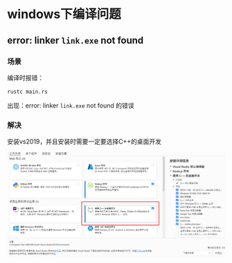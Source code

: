 # windows下编译问题

## error: linker `link.exe` not found

### 场景

编译时报错：

```shell
rustc main.rs
```

出现：error: linker `link.exe` not found  的错误

### 解决

安装vs2019，并且安装时需要一定要选择C++的桌面开发

![image-20220221180900203](../static/images/image-20220221180900203.png)

